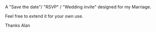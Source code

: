 A "Save the date"/ "RSVP" / "Wedding invite" designed for my Marriage.


Feel free to extend it for your own use.


Thanks
Alan
